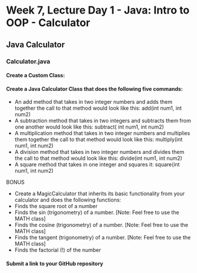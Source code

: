# Week 7, Lecture Day 1 - Java: Intro to OOP - Calculator

## Java Calculator

### Calculator.java
#### Create a Custom Class:

#### Create a Java Calculator Class that does the following five commands:
- An add method that takes in two integer numbers and adds them together the call to that method would look like this: add(int num1, int num2)
- A subtraction method that takes in two integers and subtracts them from one another would look like this: subtract( int num1, int num2)
- A multiplication method that takes in two integer numbers and multiplies them together the call to that method would look like this: multiply(int num1, int num2)
- A division method that takes in two integer numbers and divides them the call to that method would look like this: divide(int num1, int num2)
- A square method that takes in one integer and squares it: square(int num1, int num2)

BONUS
- Create a MagicCalculator that inherits its basic functionality from your calculator and does the following functions:
- Finds the square root of a number
- Finds the sin (trigonometry) of a number. [Note: Feel free to use the MATH class]
- Finds the cosine (trigonometry) of a number. [Note: Feel free to use the MATH class]
- Finds the tangent (trigonometry) of a number. [Note: Feel free to use the MATH class]
- Finds the factorial (!) of the number

#### Submit a link to your GitHub repository 
